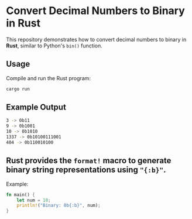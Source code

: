 # Convert Decimal Numbers to Binary in Rust  

This repository demonstrates how to convert decimal numbers to binary in **Rust**, similar to Python's `bin()` function.  

## Usage  

Compile and run the Rust program:  

```sh
cargo run
```
## Example Output
```sh
3 -> 0b11
9 -> 0b1001 
10 -> 0b1010
1337 -> 0b10100111001
404 -> 0b110010100
```
## Rust provides the `format!` macro to generate binary string representations using `"{:b}"`.
Example:
```rust
fn main() {
    let num = 10;
    println!("Binary: 0b{:b}", num);
}

```
